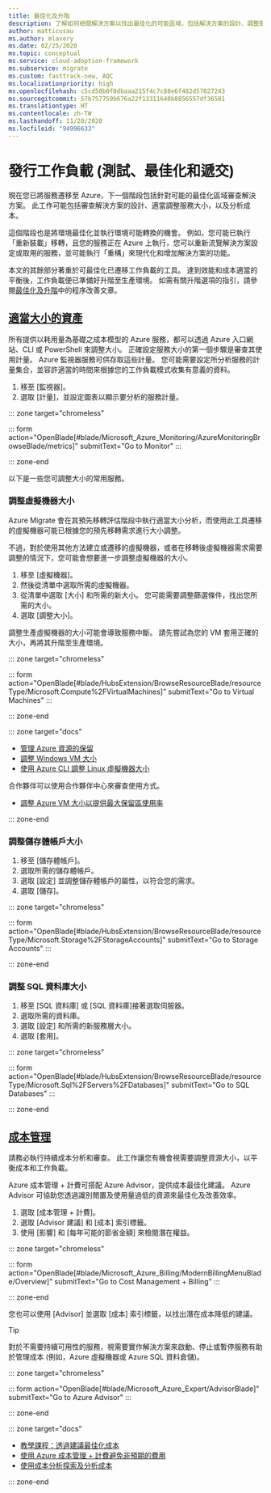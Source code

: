```yaml
---
title: 最佳化及升階
description: 了解如何檢閱解決方案以找出最佳化的可能區域，包括解決方案的設計、調整服務的大小，以及分析成本。
author: matticusau
ms.author: mlavery
ms.date: 02/25/2020
ms.topic: conceptual
ms.service: cloud-adoption-framework
ms.subservice: migrate
ms.custom: fasttrack-new, AQC
ms.localizationpriority: high
ms.openlocfilehash: c5cd50b0f0dbaaa215f4c7c88e6f482d57027243
ms.sourcegitcommit: 57b757759b676a22f13311640b8856557df36581
ms.translationtype: HT
ms.contentlocale: zh-TW
ms.lasthandoff: 11/20/2020
ms.locfileid: "94996633"
---
```

<!-- markdownlint-disable DOCSMD001 -->

# <a name="release-workloads-test-optimize-and-handoff"></a>發行工作負載 (測試、最佳化和遞交)

現在您已將服務遷移至 Azure，下一個階段包括針對可能的最佳化區域審查解決方案。 此工作可能包括審查解決方案的設計、適當調整服務大小，以及分析成本。

這個階段也是將環境最佳化並執行環境可能轉換的機會。 例如，您可能已執行「重新裝載」移轉，且您的服務正在 Azure 上執行，您可以重新流覽解決方案設定或取用的服務，並可能執行「重構」來現代化和增加解決方案的功能。

本文的其餘部分著重於可最佳化已遷移工作負載的工具。 達到效能和成本適當的平衡後，工作負載便已準備好升階至生產環境。 如需有關升階選項的指引，請參閱[最佳化及升階](../migration-considerations/optimize/index.md)中的程序改善文章。

## <a name="right-size-assets"></a>[適當大小的資產](#tab/optimize)

所有提供以耗用量為基礎之成本模型的 Azure 服務，都可以透過 Azure 入口網站、CLI 或 PowerShell 來調整大小。 正確設定服務大小的第一個步驟是審查其使用計量。 Azure 監視器服務可供存取這些計量。 您可能需要設定所分析服務的計量集合，並容許適當的時間來根據您的工作負載模式收集有意義的資料。

1. 移至 [監視器]。
1. 選取 [計量]，並設定圖表以顯示要分析的服務計量。

::: zone target="chromeless"

::: form action="OpenBlade[#blade/Microsoft_Azure_Monitoring/AzureMonitoringBrowseBlade/metrics]" submitText="Go to Monitor" :::

::: zone-end

以下是一些您可調整大小的常用服務。

### <a name="resize-a-virtual-machine"></a>調整虛擬機器大小

Azure Migrate 會在其預先移轉評估階段中執行適當大小分析，而使用此工具遷移的虛擬機器可能已根據您的預先移轉需求進行大小調整。

不過，對於使用其他方法建立或遷移的虛擬機器，或者在移轉後虛擬機器需求需要調整的情況下，您可能會想要進一步調整虛擬機器的大小。

1. 移至 [虛擬機器]。
1. 然後從清單中選取所需的虛擬機器。
1. 從清單中選取 [大小] 和所需的新大小。 您可能需要調整篩選條件，找出您所需的大小。
1. 選取 [調整大小]。

調整生產虛擬機器的大小可能會導致服務中斷。 請先嘗試為您的 VM 套用正確的大小，再將其升階至生產環境。

::: zone target="chromeless"

::: form action="OpenBlade[#blade/HubsExtension/BrowseResourceBlade/resourceType/Microsoft.Compute%2FVirtualMachines]" submitText="Go to Virtual Machines" :::

::: zone-end

::: zone target="docs"

- [管理 Azure 資源的保留](/azure/billing/billing-manage-reserved-vm-instance)
- [調整 Windows VM 大小](/azure/virtual-machines/windows/resize-vm)
- [使用 Azure CLI 調整 Linux 虛擬機器大小](/azure/virtual-machines/linux/change-vm-size)

合作夥伴可以使用合作夥伴中心來審查使用方式。

- [調整 Azure VM 大小以提供最大保留區使用率](/partner-center/azure-usage)

::: zone-end

### <a name="resize-a-storage-account"></a>調整儲存體帳戶大小

1. 移至 [儲存體帳戶]。
1. 選取所需的儲存體帳戶。
1. 選取 [設定] 並調整儲存體帳戶的屬性，以符合您的需求。
1. 選取 [儲存]。

::: zone target="chromeless"

::: form action="OpenBlade[#blade/HubsExtension/BrowseResourceBlade/resourceType/Microsoft.Storage%2FStorageAccounts]" submitText="Go to Storage Accounts" :::

::: zone-end

### <a name="resize-a-sql-database"></a>調整 SQL 資料庫大小

1. 移至 [SQL 資料庫] 或 [SQL 資料庫]接著選取伺服器。
1. 選取所需的資料庫。
1. 選取 [設定] 和所需的新服務層大小。
1. 選取 [套用]。

::: zone target="chromeless"

::: form action="OpenBlade[#blade/HubsExtension/BrowseResourceBlade/resourceType/Microsoft.Sql%2FServers%2FDatabases]" submitText="Go to SQL Databases" :::

::: zone-end

## <a name="cost-management"></a>[成本管理](#tab/ManageCost)

請務必執行持續成本分析和審查。 此工作讓您有機會視需要調整資源大小，以平衡成本和工作負載。

Azure 成本管理 + 計費可搭配 Azure Advisor，提供成本最佳化建議。 Azure Advisor 可協助您透過識別閒置及使用量過低的資源來最佳化及改善效率。

1. 選取 [成本管理 + 計費]。
1. 選取 [Advisor 建議] 和 [成本] 索引標籤。
1. 使用 [影響] 和 [每年可能的節省金額] 來檢閱潛在權益。

::: zone target="chromeless"

::: form action="OpenBlade[#blade/Microsoft_Azure_Billing/ModernBillingMenuBlade/Overview]" submitText="Go to Cost Management + Billing" :::

::: zone-end

您也可以使用 [Advisor] 並選取 [成本] 索引標籤，以找出潛在成本降低的建議。

> [!TIP]
> 對於不需要持續可用性的服務，視需要實作解決方案來啟動、停止或暫停服務有助於管理成本 (例如，Azure 虛擬機器或 Azure SQL 資料倉儲)。
>

::: zone target="chromeless"

::: form action="OpenBlade[#blade/Microsoft_Azure_Expert/AdvisorBlade]" submitText="Go to Azure Advisor" :::

::: zone-end

::: zone target="docs"

- [教學課程：透過建議最佳化成本](/azure/cost-management-billing/costs/tutorial-acm-opt-recommendations)
- [使用 Azure 成本管理 + 計費避免非預期的費用](/azure/billing/billing-getting-started)
- [使用成本分析探索及分析成本](/azure/cost-management/quick-acm-cost-analysis)

::: zone-end
